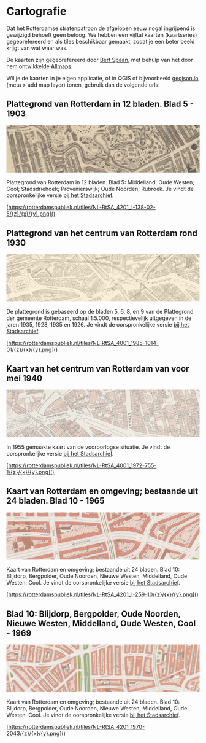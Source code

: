 # Cartografie

Dat het Rotterdamse stratenpatroon de afgelopen eeuw nogal ingrijpend is gewijzigd behoeft geen betoog. We hebben een vijftal kaarten (kaartseries) gegeorefereerd en als tiles beschikbaar gemaakt, zodat je een beter beeld krijgt van wat waar was.

De kaarten zijn gegeorefereerd door [Bert Spaan](https://bertspaan.nl/), met behulp van het door hem ontwikkelde [Allmaps](https://allmaps.org/).

Wil je de kaarten in je eigen applicatie, of in QGIS of bijvoorbeeld [geojson.io](http://geojson.io/) (meta > add map layer) tonen, gebruik dan de volgende urls:

## Plattegrond van Rotterdam in 12 bladen. Blad 5 - 1903

![1903](imgs/1903.jpg)

Plattegrond van Rotterdam in 12 bladen. Blad 5: Middelland; Oude Westen; Cool; Stadsdriehoek; Provenierswijk; Oude Noorden; Rubroek. Je vindt de oorspronkelijke versie [bij het Stadsarchief](https://hdl.handle.net/21.12133/3FBC044B9DE9495496E371CA571FE3A9).

[https://rotterdamspubliek.nl/tiles/NL-RtSA_4201_I-138-02-5/{z}/{x}/{y}.png]()

## Plattegrond van het centrum van Rotterdam rond 1930

![1930](imgs/1930.jpg)

De plattegrond is gebaseerd op de bladen 5, 6, 8, en 9 van de Plattegrond der gemeente Rotterdam, schaal 1:5.000, respectievelijk uitgegeven in de jaren 1935, 1928, 1935 en 1926. Je vindt de oorspronkelijke versie [bij het Stadsarchief](https://hdl.handle.net/21.12133/45335C17ADFD43D58109D67954BB91FC).

[https://rotterdamspubliek.nl/tiles/NL-RtSA_4001_1985-1014-01/{z}/{x}/{y}.png]()

## Kaart van het centrum van Rotterdam van voor mei 1940

![1940](imgs/1940.jpg)

In 1955 gemaakte kaart van de vooroorlogse situatie. Je vindt de oorspronkelijke versie [bij het Stadsarchief](https://hdl.handle.net/21.12133/0ECE918126BF4C3FA46C52852F801492).

[https://rotterdamspubliek.nl/tiles/NL-RtSA_4001_1972-755-1/{z}/{x}/{y}.png]()

## Kaart van Rotterdam en omgeving; bestaande uit 24 bladen. Blad 10 - 1965

![1965](imgs/1965.jpg)

Kaart van Rotterdam en omgeving; bestaande uit 24 bladen. Blad 10: Blijdorp, Bergpolder, Oude Noorden, Nieuwe Westen, Middelland, Oude Westen, Cool. Je vindt de oorspronkelijke versie [bij het Stadsarchief](https://hdl.handle.net/21.12133/7F31A1A44BBF4677B8DE474D36900C71).

[https://rotterdamspubliek.nl/tiles/NL-RtSA_4201_I-259-10/{z}/{x}/{y}.png]()

## Blad 10: Blijdorp, Bergpolder, Oude Noorden, Nieuwe Westen, Middelland, Oude Westen, Cool - 1969

![1969](imgs/1969.jpg)

Kaart van Rotterdam en omgeving; bestaande uit 24 bladen. Blad 10: Blijdorp, Bergpolder, Oude Noorden, Nieuwe Westen, Middelland, Oude Westen, Cool. Je vindt de oorspronkelijke versie [bij het Stadsarchief](https://hdl.handle.net/21.12133/6C1D0ED38BB04672B07C3EEACE6B08D4).

[https://rotterdamspubliek.nl/tiles/NL-RtSA_4201_1970-2043/{z}/{x}/{y}.png]()


